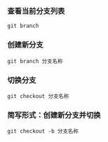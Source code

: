 ### 查看当前分支列表
`git branch`

### 创建新分支
`git branch 分支名称`

### 切换分支
`git checkout 分支名称`

### 简写形式：创建新分支并切换
`git checkout -b 分支名称`